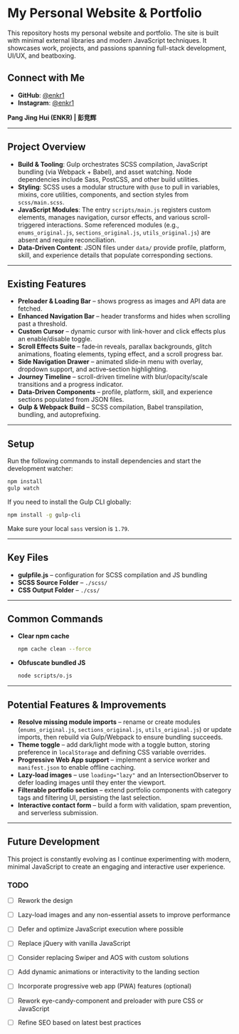 # My Personal Website & Portfolio

This repository hosts my personal website and portfolio. The site is built with minimal external libraries and modern JavaScript techniques. It showcases work, projects, and passions spanning full-stack development, UI/UX, and beatboxing.

## Connect with Me
- **GitHub**: [@enkr1](https://github.com/enkr1)
- **Instagram**: [@enkr1](https://www.instagram.com/enkr1)

**Pang Jing Hui (ENKR) | 彭竞辉**

---

## Project Overview

- **Build & Tooling**: Gulp orchestrates SCSS compilation, JavaScript bundling (via Webpack + Babel), and asset watching. Node dependencies include Sass, PostCSS, and other build utilities.
- **Styling**: SCSS uses a modular structure with `@use` to pull in variables, mixins, core utilities, components, and section styles from `scss/main.scss`.
- **JavaScript Modules**: The entry `scripts/main.js` registers custom elements, manages navigation, cursor effects, and various scroll-triggered interactions. Some referenced modules (e.g., `enums_original.js`, `sections_original.js`, `utils_original.js`) are absent and require reconciliation.
- **Data-Driven Content**: JSON files under `data/` provide profile, platform, skill, and experience details that populate corresponding sections.

---

## Existing Features

- **Preloader & Loading Bar** – shows progress as images and API data are fetched.
- **Enhanced Navigation Bar** – header transforms and hides when scrolling past a threshold.
- **Custom Cursor** – dynamic cursor with link-hover and click effects plus an enable/disable toggle.
- **Scroll Effects Suite** – fade‑in reveals, parallax backgrounds, glitch animations, floating elements, typing effect, and a scroll progress bar.
- **Side Navigation Drawer** – animated slide‑in menu with overlay, dropdown support, and active‑section highlighting.
- **Journey Timeline** – scroll-driven timeline with blur/opacity/scale transitions and a progress indicator.
- **Data-Driven Components** – profile, platform, skill, and experience sections populated from JSON files.
- **Gulp & Webpack Build** – SCSS compilation, Babel transpilation, bundling, and autoprefixing.

---

## Setup

Run the following commands to install dependencies and start the development watcher:

```bash
npm install
gulp watch
```

If you need to install the Gulp CLI globally:

```bash
npm install -g gulp-cli
```

Make sure your local `sass` version is `1.79`.

---

## Key Files

- **gulpfile.js** – configuration for SCSS compilation and JS bundling
- **SCSS Source Folder** – `./scss/`
- **CSS Output Folder** – `./css/`

---

## Common Commands

- **Clear npm cache**
  ```bash
  npm cache clean --force
  ```
- **Obfuscate bundled JS**
  ```bash
  node scripts/o.js
  ```

---

## Potential Features & Improvements

- **Resolve missing module imports** – rename or create modules (`enums_original.js`, `sections_original.js`, `utils_original.js`) or update imports, then rebuild via Gulp/Webpack to ensure bundling succeeds.
- **Theme toggle** – add dark/light mode with a toggle button, storing preference in `localStorage` and defining CSS variable overrides.
- **Progressive Web App support** – implement a service worker and `manifest.json` to enable offline caching.
- **Lazy-load images** – use `loading="lazy"` and an IntersectionObserver to defer loading images until they enter the viewport.
- **Filterable portfolio section** – extend portfolio components with category tags and filtering UI, persisting the last selection.
- **Interactive contact form** – build a form with validation, spam prevention, and serverless submission.

---

## Future Development

This project is constantly evolving as I continue experimenting with modern, minimal JavaScript to create an engaging and interactive user experience.

### TODO
- [ ] Rework the design
- [ ] Lazy-load images and any non-essential assets to improve performance
- [ ] Defer and optimize JavaScript execution where possible
- [ ] Replace jQuery with vanilla JavaScript
- [ ] Consider replacing Swiper and AOS with custom solutions
- [ ] Add dynamic animations or interactivity to the landing section
- [ ] Incorporate progressive web app (PWA) features (optional)
- [ ] Rework eye-candy-component and preloader with pure CSS or JavaScript
- [ ] Refine SEO based on latest best practices

